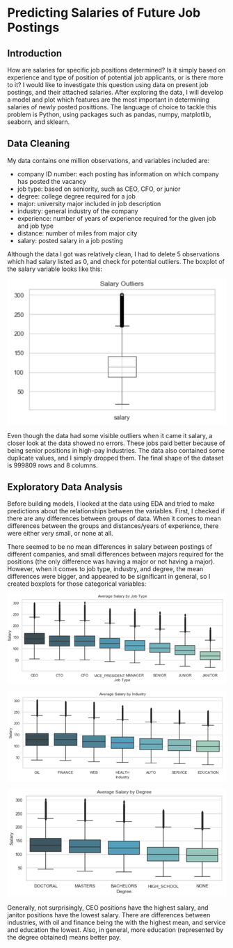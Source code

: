 # Predicting Salaries of Future Job Postings

## Introduction
How are salaries for specific job positions determined? Is it simply based on experience and type of position of potential job applicants, or is there more to it? I would like to investigate this question using data on present job postings, and their attached salaries. After exploring the data, I will develop a model and plot which features are the most important in determining salaries of newly posted posittions. The language of choice to tackle this problem is Python, using packages such as pandas, numpy, matplotlib, seaborn, and sklearn.

## Data Cleaning
My data contains one million observations, and variables included are:
- company ID number: each posting has information on which company has posted the vacancy
- job type: based on seniority, such as CEO, CFO, or junior
- degree: college degree required for a job
- major: university major included in job description
- industry: general industry of the company
- experience: number of years of experience required for the given job and job type
- distance: number of miles from major city
- salary: posted salary in a job posting

Although the data I got was relatively clean, I had to delete 5 observations which had salary listed as 0, and check for potential outliers. The boxplot of the salary variable looks like this:

![salary_outliers](https://github.com/lukasbarbuscak/Salary-Prediction/blob/master/images/salary_outliers.PNG)

Even though the data had some visible outliers when it came it salary, a closer look at the data showed no errors. These jobs paid better because of being senior positions in high-pay industries. The data also contained some duplicate values, and I simply dropped them. The final shape of the dataset is 999809 rows and 8 columns.

## Exploratory Data Analysis
Before building models, I looked at the data using EDA and tried to make predictions about the relationships between the variables. First, I checked if there are any differences between groups of data. When it comes to mean differences between the groups and distances/years of experience, there were either very small, or none at all.

There seemed to be no mean differences in salary between postings of different companies, and small differences between majors required for the positions (the only difference was having a major or not having a major). However, when it comes to job type, industry, and degree, the mean differences were bigger, and appeared to be significant in general, so I created boxplots for those categorical variables:

![salary_by_jobtype](https://github.com/lukasbarbuscak/Salary-Prediction/blob/master/images/salary_by_jobtype.PNG)

![salary_by_industry](https://github.com/lukasbarbuscak/Salary-Prediction/blob/master/images/salary_by_industry.PNG)

![salary_by_degree](https://github.com/lukasbarbuscak/Salary-Prediction/blob/master/images/salary_by_degree.PNG)

Generally, not surprisingly, CEO positions have the highest salary, and janitor positions have the lowest salary. There are differences between industries, with oil and finance being the with the highest mean, and service and education the lowest. Also, in general, more education (represented by the degree obtained) means better pay.

